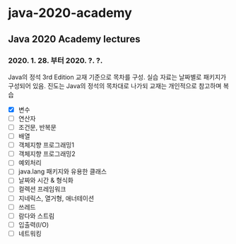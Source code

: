 # java-2020-academy

## Java 2020 Academy lectures

### 2020. 1. 28. 부터 2020. ?. ?.

Java의 정석 3rd Edition 교재 기준으로 목차를 구성.
실습 자료는 날짜별로 패키지가 구성되어 있음.
진도는 Java의 정석의 목차대로 나가되 교재는 개인적으로 참고하며 복습

- [x] 변수
- [ ] 연산자
- [ ] 조건문, 반복문
- [ ] 배열
- [ ] 객체지향 프로그래밍1
- [ ] 객체지향 프로그래밍2
- [ ] 예외처리
- [ ] java.lang 패키지와 유용한 클래스
- [ ] 날짜와 시간 & 형식화
- [ ] 컬렉션 프레임워크
- [ ] 지네릭스, 열거형, 애너테이션
- [ ] 쓰레드
- [ ] 람다와 스트림
- [ ] 입출력(I/O)
- [ ] 네트워킹
